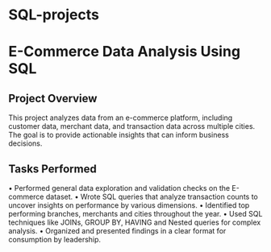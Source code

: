 # SQL-projects

# E-Commerce Data Analysis Using SQL
## Project Overview
This project analyzes data from an e-commerce platform, including customer data, merchant data, and transaction data across multiple cities. The goal is to provide actionable insights that can inform business decisions.
## Tasks Performed 
• Performed general data exploration and validation checks on the E-commerce dataset.
• Wrote SQL queries that analyze transaction counts to uncover insights on performance by various dimensions.
• Identified top performing branches, merchants and cities throughout the year.
• Used SQL techniques like JOINs, GROUP BY, HAVING and Nested queries for complex analysis.
• Organized and presented findings in a clear format for consumption by leadership.

